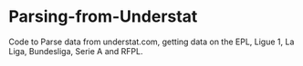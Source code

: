 # Parsing-from-Understat
Code to Parse data from understat.com, getting data on the EPL, Ligue 1, La Liga, Bundesliga, Serie A and RFPL.
